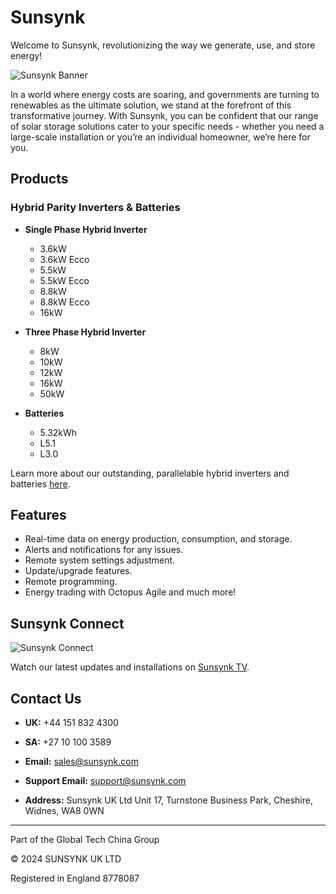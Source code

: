 # Sunsynk

Welcome to Sunsynk, revolutionizing the way we generate, use, and store energy!

![Sunsynk Banner](https://b1425435.smushcdn.com/1425435/wp-content/uploads/2023/02/Sunsynk-Storage-1.jpg?lossy=1&strip=1&webp=1)

In a world where energy costs are soaring, and governments are turning to renewables as the ultimate solution, we stand at the forefront of this transformative journey. With Sunsynk, you can be confident that our range of solar storage solutions cater to your specific needs - whether you need a large-scale installation or you’re an individual homeowner, we’re here for you.

## Products

### Hybrid Parity Inverters & Batteries

- **Single Phase Hybrid Inverter**
  - 3.6kW
  - 3.6kW Ecco
  - 5.5kW
  - 5.5kW Ecco
  - 8.8kW
  - 8.8kW Ecco
  - 16kW

- **Three Phase Hybrid Inverter**
  - 8kW
  - 10kW
  - 12kW
  - 16kW
  - 50kW

- **Batteries**
  - 5.32kWh
  - L5.1
  - L3.0

Learn more about our outstanding, parallelable hybrid inverters and batteries [here](https://www.sunsynk.org/batterystoragesolutions).

## Features

- Real-time data on energy production, consumption, and storage.
- Alerts and notifications for any issues.
- Remote system settings adjustment.
- Update/upgrade features.
- Remote programming.
- Energy trading with Octopus Agile and much more!

## Sunsynk Connect

![Sunsynk Connect](https://www.chillnet.co.za/wp-content/uploads/2023/09/Sunsynk-BANNER-1.webp)

Watch our latest updates and installations on [Sunsynk TV](https://www.sunsynk.org/?wix-vod-comp-id=comp-l1ncbpym).

## Contact Us

- **UK:** +44 151 832 4300
- **SA:** +27 10 100 3589
- **Email:** [sales@sunsynk.com](mailto:sales@sunsynk.com)
- **Support Email:** [support@sunsynk.com](mailto:support@sunsynk.com)

- **Address:**
  Sunsynk UK Ltd 
  Unit 17, Turnstone Business Park,
  Cheshire, Widnes, WA8 0WN

---

Part of the Global Tech China Group

© 2024 SUNSYNK UK LTD

Registered in England 8778087
